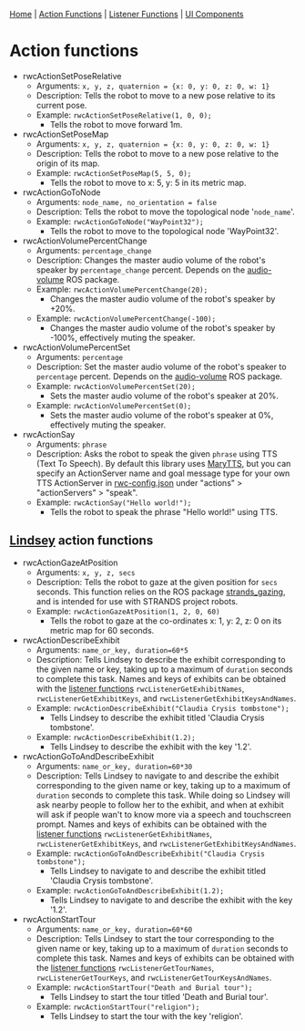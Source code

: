 [Home](https://github.com/laurencejbelliott/roswebcomponents) | [Action Functions](/docs/action-functions.md) | [Listener Functions](/docs/listener-functions.md) | [UI Components](/docs/ui-components.md)
# Action functions
 - rwcActionSetPoseRelative
    - Arguments: `x, y, z, quaternion = {x: 0, y: 0, z: 0, w: 1}`
    - Description: Tells the robot to move to a new pose relative to its current pose.
    - Example: `rwcActionSetPoseRelative(1, 0, 0);`
        - Tells the robot to move forward 1m. 
 - rwcActionSetPoseMap
    - Arguments: `x, y, z, quaternion = {x: 0, y: 0, z: 0, w: 1}`
    - Description: Tells the robot to move to a new pose relative to the origin of its map.
    - Example: `rwcActionSetPoseMap(5, 5, 0);`
        - Tells the robot to move to x: 5, y: 5 in its metric map. 
 - rwcActionGoToNode
    - Arguments: `node_name, no_orientation = false`
    - Description: Tells the robot to move the topological node '`node_name`'.
    - Example: `rwcActionGoToNode("WayPoint32");`
        - Tells the robot to move to the topological node 'WayPoint32'. 
 - rwcActionVolumePercentChange
    - Arguments: `percentage_change`
    - Description: Changes the master audio volume of the robot's speaker by `percentage_change` percent. Depends on the [audio-volume](https://github.com/laurencejbelliott/audio-volume) ROS package.
    - Example: `rwcActionVolumePercentChange(20);`
        - Changes the master audio volume of the robot's speaker by +20%.
    - Example: `rwcActionVolumePercentChange(-100);`
        - Changes the master audio volume of the robot's speaker by -100%, effectively muting the speaker.
- rwcActionVolumePercentSet
    - Arguments: `percentage`
    - Description: Set the master audio volume of the robot's speaker to `percentage` percent. Depends on the [audio-volume](https://github.com/laurencejbelliott/audio-volume) ROS package.
    - Example: `rwcActionVolumePercentSet(20);`
        - Sets the master audio volume of the robot's speaker at 20%.
    - Example: `rwcActionVolumePercentSet(0);`
        - Sets the master audio volume of the robot's speaker at 0%, effectively muting the speaker.
 - rwcActionSay
    - Arguments: `phrase`
    - Description: Asks the robot to speak the given `phrase` using TTS (Text To Speech). By default this library uses [MaryTTS](https://github.com/strands-project/strands_ui/tree/hydro-devel/mary_tts), but you can specify an ActionServer name and goal message type for your own TTS ActionServer in [rwc-config.json](/rwc-config.json) under "actions" > "actionServers" > "speak".
    - Example: `rwcActionSay("Hello world!");`
        - Tells the robot to speak the phrase "Hello world!" using TTS.

## [Lindsey](https://lcas.lincoln.ac.uk/wp/projects/lindsey-a-robot-tour-guide/) action functions
- rwcActionGazeAtPosition
    - Arguments: `x, y, z, secs`
    - Description: Tells the robot to gaze at the given position for `secs` seconds. This function relies on the ROS package [strands_gazing](https://github.com/strands-project/strands_hri/tree/hydro-devel/strands_gazing), and is intended for use with STRANDS project robots.
    - Example: `rwcActionGazeAtPosition(1, 2, 0, 60)`
        - Tells the robot to gaze at the co-ordinates x: 1, y: 2, z: 0 on its metric map for 60 seconds.
 - rwcActionDescribeExhibit
    - Arguments: `name_or_key, duration=60*5`
    - Description: Tells Lindsey to describe the exhibit corresponding to the given name or key, taking up to a maximum of `duration` seconds to complete this task. Names and keys of exhibits can be obtained with the [listener functions](/docs/listener-functions.md) `rwcListenerGetExhibitNames`, `rwcListenerGetExhibitKeys`, and `rwcListenerGetExhibitKeysAndNames`.
    - Example: `rwcActionDescribeExhibit("Claudia Crysis tombstone");`
        - Tells Lindsey to describe the exhibit titled 'Claudia Crysis tombstone'.
    - Example: `rwcActionDescribeExhibit(1.2);`
        - Tells Lindsey to describe the exhibit with the key '1.2'.
 - rwcActionGoToAndDescribeExhibit
    - Arguments: `name_or_key, duration=60*30`
    - Description: Tells Lindsey to navigate to and describe the exhibit corresponding to the given name or key, taking up to a maximum of `duration` seconds to complete this task. While doing so Lindsey will ask nearby people to follow her to the exhibit, and when at exhibit will ask if people wan't to know more via a speech and touchscreen prompt. Names and keys of exhibits can be obtained with the [listener functions](/docs/listener-functions.md) `rwcListenerGetExhibitNames`, `rwcListenerGetExhibitKeys`, and `rwcListenerGetExhibitKeysAndNames`.
    - Example: `rwcActionGoToAndDescribeExhibit("Claudia Crysis tombstone");`
        - Tells Lindsey to navigate to and describe the exhibit titled 'Claudia Crysis tombstone'.
    - Example: `rwcActionGoToAndDescribeExhibit(1.2);`
        - Tells Lindsey to navigate to and describe the exhibit with the key '1.2'.
 - rwcActionStartTour
    - Arguments: `name_or_key, duration=60*60`
    - Description: Tells Lindsey to start the tour corresponding to the given name or key, taking up to a maximum of `duration` seconds to complete this task. Names and keys of exhibits can be obtained with the [listener functions](/docs/listener-functions.md) `rwcListenerGetTourNames`, `rwcListenerGetTourKeys`, and `rwcListenerGetTourKeysAndNames`.
    - Example: `rwcActionStartTour("Death and Burial tour");`
        - Tells Lindsey to start the tour titled 'Death and Burial tour'.
    - Example: `rwcActionStartTour("religion");`
        - Tells Lindsey to start the tour with the key 'religion'.